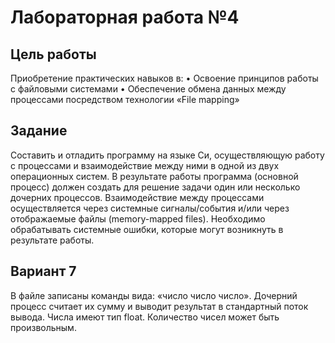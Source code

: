 # Лабораторная работа №4  

## Цель работы  
Приобретение практических навыков в:
• Освоение принципов работы с файловыми системами
• Обеспечение обмена данных между процессами посредством технологии «File mapping»

## Задание  

Составить и отладить программу на языке Си, осуществляющую работу с процессами и взаимодействие между ними в одной из двух операционных систем. В результате работы программа (основной процесс) должен создать для решение задачи один или несколько дочерних процессов. Взаимодействие между процессами осуществляется через системные сигналы/события и/или через отображаемые файлы (memory-mapped files).
Необходимо обрабатывать системные ошибки, которые могут возникнуть в результате работы.

## Вариант 7  
В файле записаны команды вида: «число число число». Дочерний процесс считает их сумму и выводит результат в стандартный поток вывода. Числа имеют тип float. Количество чисел может быть произвольным.